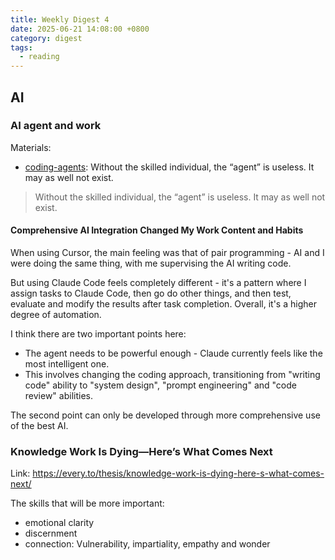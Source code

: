```yaml
---
title: Weekly Digest 4
date: 2025-06-21 14:08:00 +0800
category: digest
tags:
  - reading
---
```

## AI
### AI agent and work
Materials:
- [coding-agents](https://simonwillison.net/2025/Jun/18/coding-agents/#atom-everything): Without the skilled individual, the “agent” is useless. It may as well not exist.⁠⁠
> Without the skilled individual, the “agent” is useless. It may as well not exist.

#### Comprehensive AI Integration Changed My Work Content and Habits
When using Cursor, the main feeling was that of pair programming - AI and I were doing the same thing, with me supervising the AI writing code.

But using Claude Code feels completely different - it's a pattern where I assign tasks to Claude Code, then go do other things, and then test, evaluate and modify the results after task completion. Overall, it's a higher degree of automation.

I think there are two important points here:
- The agent needs to be powerful enough - Claude currently feels like the most intelligent one.
- This involves changing the coding approach, transitioning from "writing code" ability to "system design", "prompt engineering" and "code review" abilities.

The second point can only be developed through more comprehensive use of the best AI.

### Knowledge Work Is Dying—Here’s What Comes Next
Link: https://every.to/thesis/knowledge-work-is-dying-here-s-what-comes-next/

The skills that will be more important:
- emotional clarity
- discernment
- connection: Vulnerability, impartiality, empathy and wonder